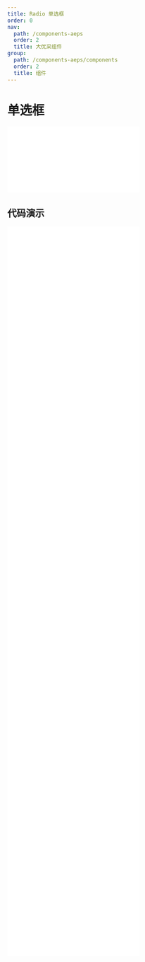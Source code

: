 ```yaml
---
title: Radio 单选框
order: 0
nav:
  path: /components-aeps
  order: 2
  title: 大优采组件
group:
  path: /components-aeps/components
  order: 2
  title: 组件
---
```


# 单选框

<div>
<embed src="@docs-common/radio/index.md"></embed>
</div>
        
## 代码演示

<Row gutter=8>

  <Col span=12>
    
  <div class="code-box"><embed src="@abiz-rc-aeps/radio/demo/basic-radio-aeps.md"></embed></div>
          
  <div class="code-box"><embed src="@abiz-rc-aeps/radio/demo/radiogroup-radio-aeps.md"></embed></div>
          
  <div class="code-box"><embed src="@abiz-rc-aeps/radio/demo/radiogroup-options-radio-aeps.md"></embed></div>
          
  <div class="code-box"><embed src="@abiz-rc-aeps/radio/demo/radiogroup-with-name-radio-aeps.md"></embed></div>
          
  <div class="code-box"><embed src="@abiz-rc-aeps/radio/demo/radiobutton-solid-radio-aeps.md"></embed></div>
          
  </Col>
          
  <Col span=12>
    
  <div class="code-box"><embed src="@abiz-rc-aeps/radio/demo/disabled-radio-aeps.md"></embed></div>
          
  <div class="code-box"><embed src="@abiz-rc-aeps/radio/demo/radiogroup-more-radio-aeps.md"></embed></div>
          
  <div class="code-box"><embed src="@abiz-rc-aeps/radio/demo/radiobutton-radio-aeps.md"></embed></div>
          
  <div class="code-box"><embed src="@abiz-rc-aeps/radio/demo/size-radio-aeps.md"></embed></div>
          
  <div class="code-box"><embed src="@abiz-rc-aeps/radio/demo/badge-radio-aeps.md"></embed></div>
          
  </Col>
          
</Row>
        
<div><embed src="@docs-common/radio/index-api.md"></embed><div>
